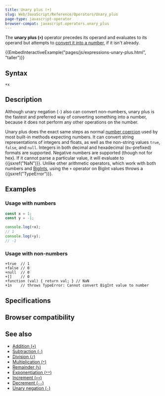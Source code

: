 ```yaml
---
title: Unary plus (+)
slug: Web/JavaScript/Reference/Operators/Unary_plus
page-type: javascript-operator
browser-compat: javascript.operators.unary_plus
---
```




The **unary plus (`+`)** operator precedes its operand and evaluates to its
operand but attempts to [convert it into a number](/Web/JavaScript/Reference/Global_Objects/Number#number_coercion), if it isn't already.

{{EmbedInteractiveExample("pages/js/expressions-unary-plus.html", "taller")}}

## Syntax

```js-nolint
+x
```

## Description

Although unary negation (`-`) also can convert non-numbers, unary plus is the fastest and preferred way of converting something into a number, because it does not perform any other operations on the number.

Unary plus does the exact same steps as normal [number coercion](/Web/JavaScript/Reference/Global_Objects/Number#number_coercion) used by most built-in methods expecting numbers. It can convert string representations of integers and floats, as well as the non-string values `true`, `false`, and `null`. Integers in both decimal and hexadecimal (`0x`-prefixed) formats are supported. Negative numbers are supported (though not for hex). If it cannot parse a particular value, it will evaluate to {{jsxref("NaN")}}. Unlike other arithmetic operators, which work with both numbers and [BigInts](/Web/JavaScript/Reference/Global_Objects/BigInt), using the `+` operator on BigInt values throws a {{jsxref("TypeError")}}.

## Examples

### Usage with numbers

```js
const x = 1;
const y = -1;

console.log(+x);
// 1
console.log(+y);
// -1
```

### Usage with non-numbers

```js-nolint
+true  // 1
+false // 0
+null  // 0
+[]    // 0
+function (val) { return val; } // NaN
+1n    // throws TypeError: Cannot convert BigInt value to number
```

## Specifications



## Browser compatibility



## See also

- [Addition (`+`)](/Web/JavaScript/Reference/Operators/Addition)
- [Subtraction (`-`)](/Web/JavaScript/Reference/Operators/Subtraction)
- [Division (`/`)](/Web/JavaScript/Reference/Operators/Division)
- [Multiplication (`*`)](/Web/JavaScript/Reference/Operators/Multiplication)
- [Remainder (`%`)](/Web/JavaScript/Reference/Operators/Remainder)
- [Exponentiation (`**`)](/Web/JavaScript/Reference/Operators/Exponentiation)
- [Increment (`++`)](/Web/JavaScript/Reference/Operators/Increment)
- [Decrement (`--`)](/Web/JavaScript/Reference/Operators/Decrement)
- [Unary negation (`-`)](/Web/JavaScript/Reference/Operators/Unary_negation)

